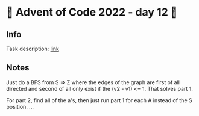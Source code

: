 # 🎄 Advent of Code 2022 - day 12 🎄

## Info

Task description: [link](https://adventofcode.com/2022/day/12)

## Notes
Just do a BFS from S => Z where the edges of the graph are first of all directed and second of all only exist if the (v2 - v1) <= 1. That solves part 1.

For part 2, find all of the a's, then just run part 1 for each A instead of the S position.
...